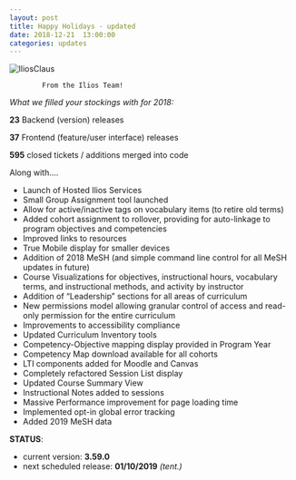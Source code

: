 ```yaml
---
layout: post
title: Happy Holidays - updated
date: 2018-12-21  13:00:00
categories: updates
---
```


 ![IliosClaus](https://gallery.mailchimp.com/845c4ebabb5b5ae7a6372c715/images/44600be9-5f1f-464a-88b1-52d2a4efe443.jpg)

            From the Ilios Team!          

*What we filled your stockings with for 2018:*

__23__ Backend (version) releases

__37__ Frontend (feature/user interface) releases

__595__ closed tickets / additions merged into code

Along with....

- Launch of Hosted Ilios Services
- Small Group Assignment tool launched
- Allow for active/inactive tags on vocabulary items (to retire old terms)
- Added cohort assignment to rollover, providing for auto-linkage to program objectives and competencies
- Improved links to resources
- True Mobile display for smaller devices
- Addition of 2018 MeSH (and simple command line control for all MeSH updates in future)
- Course Visualizations for objectives, instructional hours, vocabulary terms, and instructional methods, and activity by instructor
- Addition of “Leadership” sections for all areas of curriculum
- New permissions model allowing granular control of access and read-only permission for the entire curriculum
- Improvements to accessibility compliance
- Updated Curriculum Inventory tools
- Competency-Objective mapping display provided in Program Year
- Competency Map download available for all cohorts
- LTI components added for Moodle and Canvas
- Completely refactored Session List display
- Updated Course Summary View
- Instructional Notes added to sessions
- Massive Performance improvement for page loading time
- Implemented opt-in global error tracking
- Added 2019 MeSH data

__STATUS__:
- current version: __3.59.0__
- next scheduled release: __01/10/2019__ _(tent.)_
